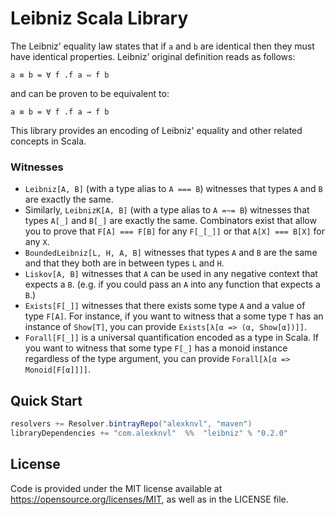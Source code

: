 # Leibniz Scala Library

The Leibniz’ equality law states that if `a` and `b` are identical then they
must have identical properties. Leibniz’ original definition reads as follows:
```
a ≡ b = ∀ f .f a ⇔ f b
```
and can be proven to be equivalent to:
```
a ≡ b = ∀ f .f a → f b
```

This library provides an encoding of Leibniz' equality and other related
concepts in Scala.

### Witnesses
 * `Leibniz[A, B]` (with a type alias to `A === B`) witnesses that types
   `A` and `B` are exactly the same.
 * Similarly, `LeibnizK[A, B]` (with a type alias to `A =~= B`) witnesses
   that types `A[_]` and `B[_]` are exactly the same. Combinators exist that
   allow you to prove that `F[A] === F[B]` for any `F[_[_]]` or that
   `A[X] === B[X]` for any `X`.
 * `BoundedLeibniz[L, H, A, B]` witnesses that types `A` and `B` are the same
   and that they both are in between types `L` and `H`.
 * `Liskov[A, B]` witnesses that `A` can be used in any negative context
   that expects a `B`. (e.g. if you could pass an `A` into any function
   that expects a `B`.)
 * `Exists[F[_]]` witnesses that there exists some type `A` and a value of
   type `F[A]`. For instance, if you want to witness that a some type
   `T` has an instance of `Show[T]`, you can provide
   `Exists[λ[α => (α, Show[α])]]`.
 * `Forall[F[_]]` is a universal quantification encoded as a type in Scala.
   If you want to witness that some type `F[_]` has a monoid instance
   regardless of the type argument, you can provide
   `Forall[λ[α => Monoid[F[α]]]]`.

## Quick Start
```scala
resolvers += Resolver.bintrayRepo("alexknvl", "maven")
libraryDependencies += "com.alexknvl"  %%  "leibniz" % "0.2.0"
```

## License
Code is provided under the MIT license available at https://opensource.org/licenses/MIT,
as well as in the LICENSE file.
